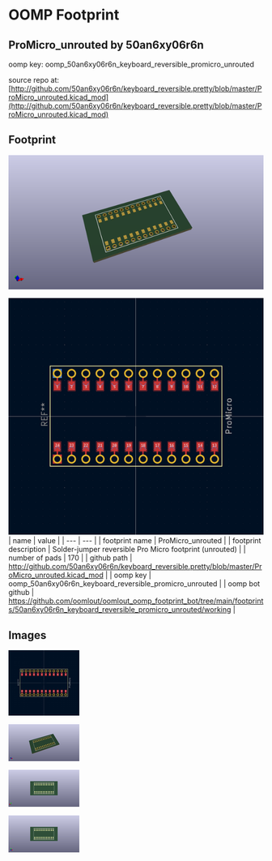 # OOMP Footprint  
## ProMicro_unrouted  by 50an6xy06r6n  
  
oomp key: oomp_50an6xy06r6n_keyboard_reversible_promicro_unrouted  
  
source repo at: [http://github.com/50an6xy06r6n/keyboard_reversible.pretty/blob/master/ProMicro_unrouted.kicad_mod](http://github.com/50an6xy06r6n/keyboard_reversible.pretty/blob/master/ProMicro_unrouted.kicad_mod)  
## Footprint  
  
[![working_kicad_pcb_3d.png](working_kicad_pcb_3d_600.png)](working_kicad_pcb_3d.png)  
  
[![working.png](working_600.png)](working.png)  
| name | value | 
| --- | --- | 
| footprint name | ProMicro_unrouted | 
| footprint description | Solder-jumper reversible Pro Micro footprint (unrouted) | 
| number of pads | 170 | 
| github path | http://github.com/50an6xy06r6n/keyboard_reversible.pretty/blob/master/ProMicro_unrouted.kicad_mod | 
| oomp key | oomp_50an6xy06r6n_keyboard_reversible_promicro_unrouted | 
| oomp bot github | https://github.com/oomlout/oomlout_oomp_footprint_bot/tree/main/footprints/50an6xy06r6n_keyboard_reversible_promicro_unrouted/working | 
## Images  
  
[![working.png](working_140.png)](working.png)  
  
[![working_kicad_pcb_3d.png](working_kicad_pcb_3d_140.png)](working_kicad_pcb_3d.png)  
  
[![working_kicad_pcb_3d_back.png](working_kicad_pcb_3d_back_140.png)](working_kicad_pcb_3d_back.png)  
  
[![working_kicad_pcb_3d_front.png](working_kicad_pcb_3d_front_140.png)](working_kicad_pcb_3d_front.png)  
